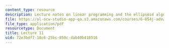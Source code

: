 ```yaml
---
content_type: resource
description: Lecture notes on linear programming and the ellipsoid algorithm.
file: https://ol-ocw-studio-app-qa.s3.amazonaws.com/courses/6-854j-advanced-algorithms-fall-2008/72e3bdf718c625bc850cdab40b416516_lec11.pdf
file_type: application/pdf
resourcetype: Document
title: Lecture 11
uid: 72e3bdf7-18c6-25bc-850c-dab40b416516
---
```

